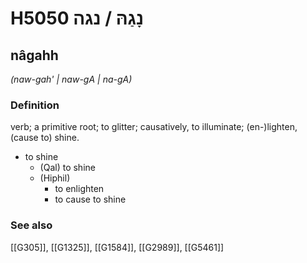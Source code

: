 # H5050 נָגַהּ / נגה

## nâgahh

_(naw-gah' | naw-ɡA | na-ɡA)_

### Definition

verb; a primitive root; to glitter; causatively, to illuminate; (en-)lighten, (cause to) shine.

- to shine
    - (Qal) to shine
    - (Hiphil)
        - to enlighten
        - to cause to shine
### See also

[[G305]], [[G1325]], [[G1584]], [[G2989]], [[G5461]]

